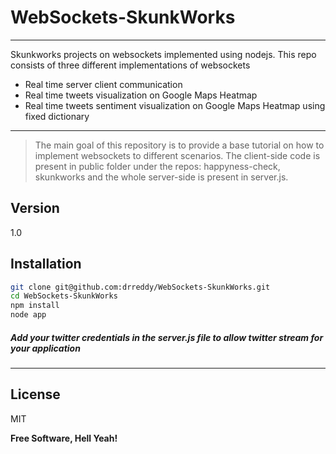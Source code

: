 WebSockets-SkunkWorks
=====================
---

Skunkworks projects on websockets implemented using nodejs. This repo consists of three different implementations of websockets

  - Real time server client communication
  - Real time tweets visualization on Google Maps Heatmap
  - Real time tweets sentiment visualization on Google Maps Heatmap using fixed dictionary

---

> The main goal of this repository is to provide a
> base tutorial on how to implement websockets to different scenarios.
> The client-side code is present in public folder under the repos: 
> happyness-check, skunkworks and the whole server-side is present in
> server.js.

Version
----

1.0

Installation
--------------

```sh
git clone git@github.com:drreddy/WebSockets-SkunkWorks.git
cd WebSockets-SkunkWorks
npm install
node app
```

##### Add your twitter credentials in the server.js file to allow twitter stream for your application

---

License
----

MIT


**Free Software, Hell Yeah!**

[nodejitsu]:https://www.nodejitsu.com/
